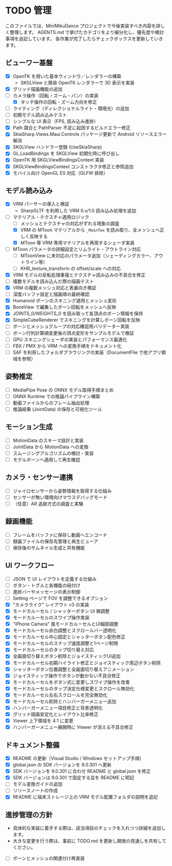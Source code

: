 # TODO 管理

このファイルでは、MiniMikuDance プロジェクトで今後実装すべき内容を詳しく整理します。
AGENTS.md で挙げたカテゴリをより細分化し、優先度や検討事項を追記しています。
各作業が完了したらチェックボックスを更新していきます。

## ビューワー基盤
- [x] OpenTK を用いた基本ウィンドウ／レンダラーの構築
   - SKGLView と簡易 OpenTK レンダラーで 3D 表示を実装
- [x] グリッド描画機能の追加
- [ ] カメラ操作（回転・ズーム・パン）の実装
  - [x] タッチ操作の回転・ズーム方向を修正
- [ ] ライティング（ディレクショナルライト・環境光）の追加
- [ ] 初期モデル読み込みテスト
- [ ] シンプルな UI 表示（FPS, 読み込み進捗）
- [x] Path 競合と PathParser 不足に起因するビルドエラー修正
- [x] SkiaSharp.Views.Maui.Controls パッケージ更新で Android リソースエラー解消
- [x] SKGLView ハンドラー登録 (UseSkiaSharp)
- [x] GL.LoadBindings を SKGLView 初期化時に呼び出し
- [x] OpenTK 用 SKGLViewBindingsContext 実装
- [x] SKGLViewBindingsContext コンストラクタ修正と参照追加
- [x] モバイル向け OpenGL ES 対応（GLFW 排除）

## モデル読み込み
- [x] VRM パーサーの導入と検証
   - SharpGLTF を利用した VRM 0.x/1.0 読み込み処理を追加
- [ ] マテリアル・テクスチャ適用ロジック
  - [ ] メッシュとテクスチャの対応がずれる現象の調査
  - [x] VRM の MToon マテリアルから `_MainTex` を読み取り、全メッシュへ正しく反映する
  - [x] MToon 等 VRM 専用マテリアルを再現するシェーダ実装
- [ ] MToon パラメータの詳細設定とリムライト・アウトライン対応
  - [ ] MToonView に未対応のパラメータ追加（シェーディングカラー、アウトライン等）
  - [ ] KHR_texture_transform の offset/scale への対応
- [x] VRM モデルの反転処理重複とテクスチャ読み込みの不具合を修正
- [ ] 複数モデルを読み込んだ際の描画テスト
- [x] VRM の複数メッシュ対応と表裏向き検証
- [ ] 深度バッファ設定と描画順の最終確認
- [x] Humanoid ボーンのスキニング適用とメッシュ変形
- [x] BoneView で編集したボーン回転をメッシュへ反映
- [x] JOINTS_0/WEIGHTS_0 を読み取って各頂点のボーン情報を保持
- [x] SimpleCubeRenderer でスキニングを計算しボーン回転を反映
- [ ] ボーンとメッシュグループの対応確認用バリデーター実装
- [ ] ボーン行列計算順変更後の頂点変形をサンプルモデルで検証
- [ ] GPU スキニングシェーダの実装とパフォーマンス最適化
- [ ] FBX / PMX から VRM への変換手順をドキュメント化
- [ ] SAF を利用したフォルダブラウジングの実装（DocumentFile で他アプリ領域を参照）

## 姿勢推定
- [ ] MediaPipe Pose の ONNX モデル取得手順まとめ
- [ ] ONNX Runtime での推論パイプライン構築
- [ ] 動画ファイルからのフレーム抽出処理
- [ ] 推論結果 (JointData) の保存と可視化ツール

## モーション生成
- [ ] MotionData のスキーマ設計と実装
- [ ] JointData から MotionData への変換
- [ ] スムージングアルゴリズムの検討・実装
- [ ] モデルボーンへ適用して再生確認

## カメラ・センサー連携
- [ ] ジャイロセンサーから姿勢情報を取得する仕組み
- [ ] センサーが無い環境向けマウスデバッグモード
- [ ] （任意）AR 追跡方式の調査と実験

## 録画機能
- [ ] フレームをバッファに保存し動画へエンコード
- [ ] 録画ファイルの保存先管理と再生ビューア
- [ ] 保存後のサムネイル生成と共有機能

## UI ワークフロー
- [ ] JSON で UI レイアウトを定義する仕組み
- [ ] ボタン・トグルと各機能の紐付け
- [ ] 進捗バーやメッセージの表示制御
- [ ] Setting ページで FOV を調整できるオプション
- [x] "カメラライク" レイアウト v3 の実装
- [x] モードカルーセル / シャッターボタン UI 微調整
- [x] モードカルーセルのスワイプ操作実装
- [x] "iPhone Camera" 風モードカルーセルとUI細部調整
- [x] モードカルーセル余白調整とスクロールバー透明化
- [x] モードカルーセル中心固定とシャッターボタン配色修正
- [x] モードカルーセルのスナップ速度調整と1ページ制限
- [x] モードカルーセルのタップ切り替え対応
- [x] 全画面切り替えボタン削除とジョイスティックUI追加
- [x] モードカルーセル初期ハイライト修正とジョイスティック周辺ボタン削除
- [x] シャッターボタン位置調整と全画面切り替えアニメーション
- [x] ジョイスティック操作でボタンが動かない不具合修正
- [x] モードカルーセルをボタン式に変更しスワイプ操作を改善
- [x] モードカルーセルのタップ決定仕様変更とスクロール無効化
- [x] モードカルーセル左右スクロールを完全無効化
- [x] モードカルーセル削除とハンバーガーメニュー追加
- [x] ハンバーガーメニュー項目修正と背景透明化
- [x] グリッド描画安定化とレイアウト比率修正
- [x] Viewer 上下領域を 4:1 に変更
- [x] ハンバーガーメニュー展開時に Viewer が消える不具合修正

## ドキュメント整備
- [x] README の更新（Visual Studio / Windows セットアップ手順）
 - [x] global.json の SDK バージョンを 9.0.301 へ更新
- [x] SDK バージョンを 9.0.301 に合わせ README と global.json を修正
- [x] SDK バージョンは 9.0.301 で固定する旨を README に明記
- [ ] モデル変換ガイドの追加
- [ ] リリースノートの作成
- [x] README に端末ストレージ上の VRM モデル配置フォルダの説明を追記

## 進捗管理の方針
- 具体的な実装に着手する際は、該当項目のチェックを入れつつ詳細を追加します。
- 大きな変更を行う際は、事前に TODO.md を更新し開発の見通しを共有してください。
- [ ] ボーンとメッシュの関連付け再実装
